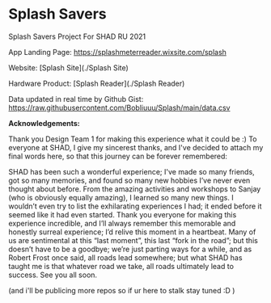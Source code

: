 # Splash Savers

Splash Savers Project For SHAD RU 2021

App Landing Page: https://splashmeterreader.wixsite.com/splash 

Website: [Splash Site](./Splash Site)

Hardware Product: [Splash Reader](./Splash Reader)

Data updated in real time by Github Gist: https://raw.githubusercontent.com/Bobliuuu/Splash/main/data.csv

**Acknowledgements:** 

Thank you Design Team 1 for making this experience what it could be :) 
To everyone at SHAD, I give my sincerest thanks, and I've decided to attach my final words here, so that this journey can be forever remembered: 

SHAD has been such a wonderful experience; I've made so many friends, got so many memories, and found so many new hobbies I’ve never even thought about before. From the amazing activities and workshops to Sanjay (who is obviously equally amazing), I learned so many new things. I wouldn’t even try to list the exhilarating experiences I had; it ended before it seemed like it had even started. Thank you everyone for making this experience incredible, and I’ll always remember this memorable and honestly surreal experience; I’d relive this moment in a heartbeat. Many of us are sentimental at this “last moment”, this last “fork in the road”; but this doesn’t have to be a goodbye; we’re just parting ways for a while, and as Robert Frost once said, all roads lead somewhere; but what SHAD has taught me is that whatever road we take, all roads ultimately lead to success. See you all soon. 

(and i'll be publicing more repos so if ur here to stalk stay tuned :D )
